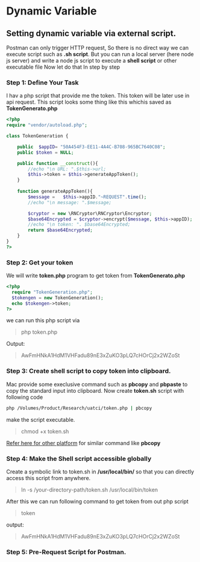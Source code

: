 # Dynamic Variable

## Setting dynamic variable via external script.

Postman can only trigger HTTP request, So there is no direct way we can execute script such as **.sh script**. 
But you can run a local server (here node js server) and write a node js script to execute a **shell script** or other executable file
Now let do that In step by step

### Step 1: Define Your Task
I hav a php script that provide me the token. This token will be later use in api request. This script looks some thing 
like this whichis saved as **TokenGenerato.php** 

```php
<?php
require "vendor/autoload.php";

class TokenGeneration {

	public  $appID= "50A454F3-EE11-4A4C-B708-965BC7640C08";
	public $token = NULL; 

	public function __construct(){
		//echo "\n URL: ".$this->url;
		$this->token = $this->generateAppToken();
	}
  
	function generateAppToken(){
		$message =   $this->appID."~REQUEST".time();
		//echo "\n message: ".$message;

		$cryptor = new \RNCryptor\RNCryptor\Encryptor;
		$base64Encrypted = $cryptor->encrypt($message, $this->appID);
		//echo "\n token: ". $base64Encrypted;
		return $base64Encrypted;
	}
}
?>
```

### Step 2: Get your token
We will write **token.php** program to get token from  **TokenGenerato.php** 

```php
<?php
  require "TokenGeneration.php";
  $tokengen = new TokenGeneration();
  echo $tokengen->token;
?>
```

we can run this php script via 
> php token.php

Output:
> AwFmHNkA1HdM1VHFadu89nE3xZuKO3pLQ7cHOrCj2x2WZoSt                                                                                                                                                                    


### Step 3: Create shell script to copy token into clipboard.
Mac provide some execlusive command such as **pbcopy** and **pbpaste** to copy the standard input into clipboard. Now create 
**token.sh** script with following code

```sh 
php /Volumes/Product/Research/uatci/token.php | pbcopy
```
make the script executable.
> chmod +x token.sh

[Refer here for other platform](https://www.ostechnix.com/how-to-use-pbcopy-and-pbpaste-commands-on-linux/) for similar command like **pbcopy**

### Step 4: Make the Shell script accessible globally

Create a symbolic link to token.sh in **/usr/local/bin/**  so that you can directly access this script from anywhere.

> ln -s /your-directory-path/token.sh /usr/local/bin/token

After this we can run following command to get token from out php script
> token

output: 
> AwFmHNkA1HdM1VHFadu89nE3xZuKO3pLQ7cHOrCj2x2WZoSt 


### Step 5: Pre-Request Script for Postman.



